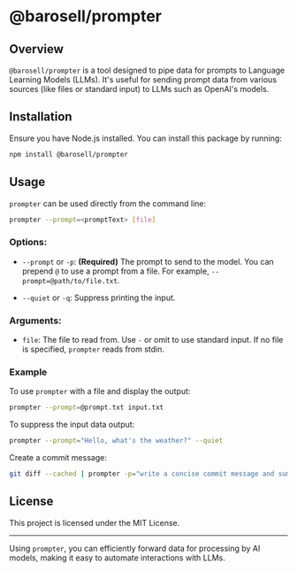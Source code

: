 # @barosell/prompter

## Overview

`@barosell/prompter` is a tool designed to pipe data for prompts to Language Learning Models (LLMs). It's useful for sending prompt data from various sources (like files or standard input) to LLMs such as OpenAI's models.

## Installation

Ensure you have Node.js installed. You can install this package by running:

```bash
npm install @barosell/prompter
```

## Usage

`prompter` can be used directly from the command line:

```bash
prompter --prompt=<promptText> [file]
```

### Options:

- `--prompt` or `-p`: **(Required)** The prompt to send to the model. You can prepend `@` to use a prompt from a file. For example, `--prompt=@path/to/file.txt`.

- `--quiet` or `-q`: Suppress printing the input.

### Arguments:

- `file`: The file to read from. Use `-` or omit to use standard input. If no file is specified, `prompter` reads from stdin.

### Example

To use `prompter` with a file and display the output:
```bash
prompter --prompt=@prompt.txt input.txt
```

To suppress the input data output:
```bash
prompter --prompt="Hello, what's the weather?" --quiet
```

Create a commit message:
```bash
git diff --cached | prompter -p="write a concise commit message and summary of changes for this diff. no headers. no markdown." -q
```

## License

This project is licensed under the MIT License.

---

Using `prompter`, you can efficiently forward data for processing by AI models, making it easy to automate interactions with LLMs.


